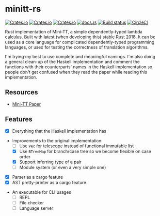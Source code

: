 # minitt-rs

[![Crates.io](https://img.shields.io/crates/d/minitt.svg)][crates]
[![Crates.io](https://img.shields.io/crates/v/minitt.svg)][crates]
[![Crates.io](https://img.shields.io/crates/l/minitt.svg)][crates]
[![docs.rs](https://docs.rs/minitt/badge.svg)](https://docs.rs/minitt)
[![Build status][av-svg]][av-url]
[![CircleCI][cc-svg]][cc-url]

 [crates]: https://crates.io/crates/minitt/
 [av-svg]: https://ci.appveyor.com/api/projects/status/0pnq07tqo5skyjeo/branch/master?svg=true
 [av-url]: https://ci.appveyor.com/project/ice1000/minitt-rs/branch/master
 [cc-svg]: https://circleci.com/gh/owo-lang/minitt-rs/tree/master.svg?style=svg
 [cc-url]: https://circleci.com/gh/owo-lang/minitt-rs/tree/master

Rust implementation of Mini-TT, a simple dependently-typed lambda calculus.
Built with latest (when developing this) stable Rust 2018.
It can be used as a core language for complicated dependently-typed programming
languages, or used for testing the correctness of translation algorithms.

I'm trying my best to use complete and meaningful namings.
I'm also doing a general clean-up of the Haskell implementation and comment the
functions with their counterparts' names in the Haskell implementation so people
don't get confused when they read the paper while reading this implementation.

## Resources

+ [Mini-TT Paper](http://www.cse.chalmers.se/~bengt/papers/GKminiTT.pdf)

## Features

+ [X] Everything that the Haskell implementation has
+ Improvements to the original implementation
  + [ ] Use `Vec` for telescope instead of functional immutable list
  + [X] Use `BTreeMap` for branch/case tree so we become flexible on case order
  + [X] Support inferring type of a pair
  + [ ] Module system (or even a very simple one)
+ [X] Parser as a cargo feature
+ [X] AST pretty-printer as a cargo feature
+ An executable for CLI usages
  + [ ] REPL
  + [ ] File checker
  + [ ] Language server
